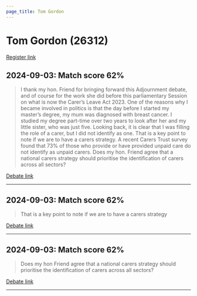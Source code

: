 ```yaml
---
page_title: Tom Gordon
---
```


# Tom Gordon  (26312)

[Register link](https://www.theyworkforyou.com/mp/26312/register)



## 2024-09-03: Match score 62%

>I thank my hon. Friend for bringing forward this Adjournment debate, and of course for the work she did before this parliamentary Session on what is now the Carer’s Leave Act 2023. One of the reasons why I became involved in politics is that the day before I started my master’s degree, my mum was diagnosed with breast cancer. I studied my degree part-time over two years to look after her and my little sister, who was just five. Looking back, it is clear that I was filling the role of a carer, but I did not identify as one. That is a key point to note if we are to have a carers strategy. A recent Carers Trust survey found that 73% of those who provide or have provided unpaid care do not identify as unpaid carers. Does my hon. Friend agree that a national carers strategy should prioritise the identification of carers across all sectors?

[Debate link](https://www.theyworkforyou.com/debates/?id=2024-09-03c.280.0) 

---



## 2024-09-03: Match score 62%

>That is a key point to note if we are to have a carers strategy

[Debate link](https://www.theyworkforyou.com/debates/?id=2024-09-03c.280.0) 

---



## 2024-09-03: Match score 62%

>Does my hon Friend agree that a national carers strategy should prioritise the identification of carers across all sectors?

[Debate link](https://www.theyworkforyou.com/debates/?id=2024-09-03c.280.0) 

---

